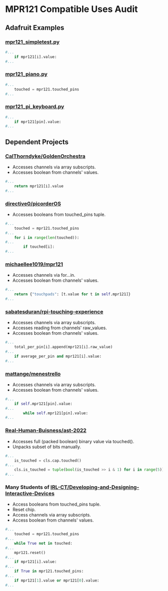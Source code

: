 # MPR121 Compatible Uses Audit

## Adafruit Examples

### [mpr121_simpletest.py](https://github.com/adafruit/Adafruit_CircuitPython_MPR121/blob/main/examples/mpr121_simpletest.py)

```py
#...
    if mpr121[i].value:
#...
```

### [mpr121_piano.py](https://github.com/adafruit/Adafruit_CircuitPython_MPR121/blob/main/examples/mpr121_piano.py)

```py
#...
    touched = mpr121.touched_pins
#...
```

### [mpr121_pi_keyboard.py](https://github.com/adafruit/Adafruit_CircuitPython_MPR121/blob/main/examples/mpr121_pi_keyboard.py)

```py
#...
    if mpr121[pin].value:
#...
```

## Dependent Projects

### [CalThorndyke/GoldenOrchestra](https://github.com/CalThorndyke/GoldenOrchestra/)

- Accesses channels via array subscripts.
- Accesses boolean from channels' values.

```py
#...
    return mpr121[i].value
#...
```


### [directive0/picorderOS](https://github.com/directive0/picorderOS/)

- Accesses booleans from touched_pins tuple.

```py
#...
    touched = mpr121.touched_pins
#...
    for i in range(len(touched)):
#...
        if touched[i]:
#...
```


### [michaellee1019/mpr121](https://github.com/michaellee1019/mpr121/)

- Accesses channels via for...in.
- Accesses boolean from channels' values.

```py
#...
    return {"touchpads": [t.value for t in self.mpr121]}
#...
```


### [sabatesduran/rpi-touching-experience](https://github.com/sabatesduran/rpi-touching-experience/)

- Accesses channels via array subscripts.
- Accesses reading from channels' raw_values.
- Accesses boolean from channels' values.

```py
#...
    total_per_pin[i].append(mpr121[i].raw_value)
#...
    if average_per_pin and mpr121[i].value:
#...
```


### [mattange/menestrello](https://github.com/mattange/menestrello/)

- Accesses channels via array subscripts.
- Accesses boolean from channels' values.

```py
#...
    if self.mpr121[pin].value:
#...
        while self.mpr121[pin].value:
#...
```


### [Real-Human-Buisness/ast-2022](https://github.com/Real-Human-Buisness/ast-2022/)

- Accesses full (packed boolean) binary value via touched().
- Unpacks subset of bits manually.

```py
#...
    is_touched = cls.cap.touched()
#...
    cls.is_touched = tuple(bool(is_touched >> i & 1) for i in range(5))
#...
```

### Many Students of [IRL-CT/Developing-and-Designing-Interactive-Devices](https://github.com/IRL-CT/Developing-and-Designing-Interactive-Devices/)

- Access booleans from touched_pins tuple.
- Reset chip.
- Access channels via array subscripts.
- Access boolean from channels' values.

```py
#...
    touched = mpr121.touched_pins
#...
    while True not in touched:
#...
    mpr121.reset()
#...
    if mpr121[i].value:
#...
    if True in mpr121.touched_pins:
#...
    if mpr121[1].value or mpr121[0].value:
#...
```
